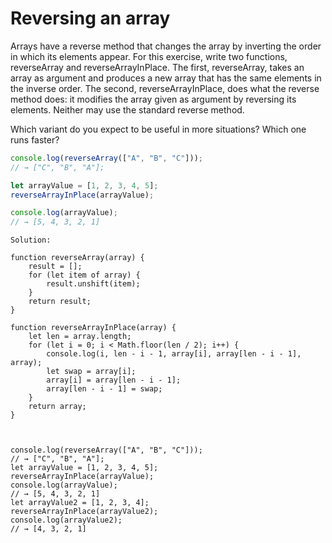# Reversing an array

Arrays have a reverse method that changes the array by inverting the order in which its elements appear. For this exercise, write two functions, reverseArray and reverseArrayInPlace. The first, reverseArray, takes an array as argument and produces a new array that has the same elements in the inverse order. The second, reverseArrayInPlace, does what the reverse method does: it modifies the array given as argument by reversing its elements. Neither may use the standard reverse method.

Which variant do you expect to be useful in more situations? Which one runs faster?


```js
console.log(reverseArray(["A", "B", "C"]));
// → ["C", "B", "A"];

let arrayValue = [1, 2, 3, 4, 5];
reverseArrayInPlace(arrayValue);

console.log(arrayValue);
// → [5, 4, 3, 2, 1]
```
```
Solution:

function reverseArray(array) {
    result = [];
    for (let item of array) {
        result.unshift(item);
    }
    return result;
}

function reverseArrayInPlace(array) {
    let len = array.length;
    for (let i = 0; i < Math.floor(len / 2); i++) {
        console.log(i, len - i - 1, array[i], array[len - i - 1], array);
        let swap = array[i];
        array[i] = array[len - i - 1];
        array[len - i - 1] = swap;
    }
    return array;
}



console.log(reverseArray(["A", "B", "C"]));
// → ["C", "B", "A"];
let arrayValue = [1, 2, 3, 4, 5];
reverseArrayInPlace(arrayValue);
console.log(arrayValue);
// → [5, 4, 3, 2, 1]
let arrayValue2 = [1, 2, 3, 4];
reverseArrayInPlace(arrayValue2);
console.log(arrayValue2);
// → [4, 3, 2, 1]

```
